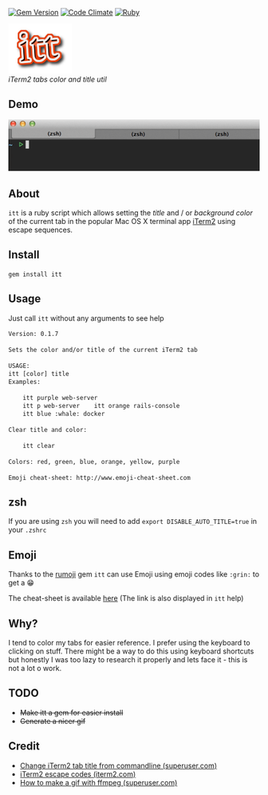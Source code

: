 [![Gem Version](https://badge.fury.io/rb/itt.svg)](http://badge.fury.io/rb/itt)
[![Code Climate](https://codeclimate.com/github/aladac/itt/badges/gpa.svg)](https://codeclimate.com/github/aladac/itt)
[![Ruby](https://github.com/aladac/itt/actions/workflows/ruby.yml/badge.svg)](https://github.com/aladac/itt/actions/workflows/ruby.yml)

![itt](https://github.com/aladac/itt/raw/master/doc/logo.png)<br/>
*iTerm2 tabs color and title util*

Demo
---


![Example](https://github.com/aladac/itt/raw/master/doc/example.gif)

## About
`itt` is a ruby script which allows setting the *title* and / or *background color* of the current tab in the popular Mac OS X terminal app [iTerm2](http://www.iterm2.com) using escape sequences.

## Install
```
gem install itt
```

## Usage
Just call `itt` without any arguments to see help

```
Version: 0.1.7

Sets the color and/or title of the current iTerm2 tab

USAGE:
itt [color] title
Examples:

	itt purple web-server
	itt p web-server	itt orange rails-console
	itt blue :whale: docker

Clear title and color:

	itt clear

Colors: red, green, blue, orange, yellow, purple

Emoji cheat-sheet: http://www.emoji-cheat-sheet.com
```

## zsh
If you are using `zsh` you will need to add `export DISABLE_AUTO_TITLE=true` in your `.zshrc`

## Emoji
Thanks to the [rumoji](https://github.com/mwunsch/rumoji) gem `itt` can use Emoji using emoji codes like `:grin:` to get a :grin:

The cheat-sheet is available [here](http://www.emoji-cheat-sheet.com/) (The link is also displayed in `itt` help)

## Why?
I tend to color my tabs for easier reference. I prefer using the keyboard to clicking on stuff. There might be a way to do this using keyboard shortcuts but honestly I was too lazy to research it properly and lets face it - this is not a lot o work.

## TODO
- ~~Make itt a gem for easier install~~
- ~~Generate a nicer gif~~

## Credit
- [Change iTerm2 tab title from commandline (superuser.com)](http://superuser.com/questions/292652/change-iterm2-window-and-tab-titles-in-zsh)
- [iTerm2 escape codes (iterm2.com)](https://www.iterm2.com/documentation-escape-codes.html)
- [How to make a gif with ffmpeg (superuser.com)](http://superuser.com/questions/556029/how-do-i-convert-a-video-to-gif-using-ffmpeg-with-reasonable-quality)
